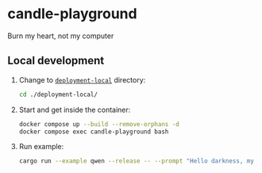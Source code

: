 # candle-playground
Burn my heart, not my computer

## Local development
1. Change to [`deployment-local`](./deployment-local/) directory:
    ```bash
    cd ./deployment-local/
    ```
2. Start and get inside the container:
    ```bash
    docker compose up --build --remove-orphans -d
    docker compose exec candle-playground bash
    ```
3. Run example:
    ```bash
    cargo run --example qwen --release -- --prompt "Hello darkness, my old friend"
    ```
